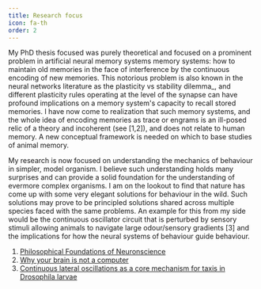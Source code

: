 ```yaml
---
title: Research focus
icon: fa-th
order: 2
---
```


My PhD thesis focused was purely theoretical and focused on a prominent problem 
in artificial neural memory systems memory systems: how to maintain old memories in the face of interference
by the continuous encoding of new memories.
This notorious problem is also known in the neural networks literature 
as the plasticity vs stability dilemma_, and different plasticity rules operating at the level of the synapse can 
have profound implications on a memory system's capacity to recall stored memories.
I have now come to realization that such memory systems, and the whole idea of encoding memories as trace or engrams is an ill-posed relic of a theory and incoherent (see [1,2]),
and does not relate to human memory. A new conceptual framework is needed on which to base studies of animal memory. 

My research is now focused on understanding the mechanics of behaviour in simpler, model organism.
I believe such understanding holds many surprises and can provide a solid foundation for the understanding of evermore complex organisms.
I am on the lookout to find that nature has come up with some very elegant solutions for behaviour in the wild. 
Such solutions may prove to be principled solutions shared across multiple species faced with the same problems.
An example for this from my side would be the continuous oscillator circuit 
that is perturbed by sensory stimuli allowing animals to navigate large odour/sensory gradients [3]
and the implications for how the neural systems of behaviour guide behaviour.  

1. [Philosophical Foundations of Neuronscience](https://books.google.co.uk/books/about/Philosophical_Foundations_of_Neuroscienc.html?id=vAYlngEACAAJ&source=kp_book_description&redir_esc=y)
1. [Why your brain is not a computer](https://www.theguardian.com/science/2020/feb/27/why-your-brain-is-not-a-computer-neuroscience-neural-networks-consciousness?CMP=Share_iOSApp_Other)
1. [Continuous lateral oscillations as a core mechanism for taxis in Drosophila larvae](https://elifesciences.org/articles/15504) 

  